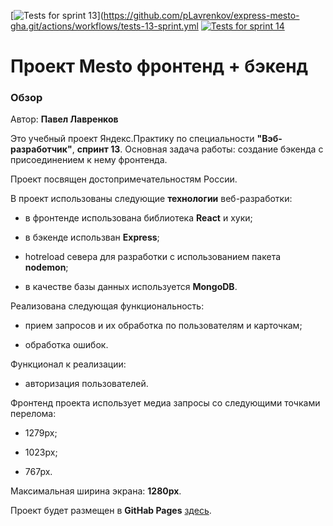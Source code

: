[![Tests for sprint 13](https://github.com/pLavrenkov/express-mesto-gha.git/actions/workflows/tests-13-sprint.yml/badge.svg)](https://github.com/pLavrenkov/express-mesto-gha.git/actions/workflows/tests-13-sprint.yml [![Tests for sprint 14](https://github.com/pLavrenkov/express-mesto-gha.git/actions/workflows/tests-14-sprint.yml/badge.svg)](https://github.com/pLavrenkov/express-mesto-gha.git/actions/workflows/tests-14-sprint.yml)

# Проект Mesto фронтенд + бэкенд

### Обзор

Автор: **Павел Лавренков**

Это учебный проект Яндекс.Практику по специальности **"Вэб-разработчик"**, **спринт 13**. Основная задача работы: создание бэкенда с присоединением к нему фронтенда.

Проект посвящен достопримечательностям России.

В проект использованы следующие **технологии** веб-разработки:

* в фронтенде использована библиотека **React** и хуки;

* в бэкенде использван **Express**;

* hotreload севера для разработки с использованием пакета **nodemon**; 

* в качестве базы данных используется **MongoDB**.

Реализована следующая функциональность:

* прием запросов и их обработка по пользователям и карточкам;

* обработка ошибок.

Функционал к реализации:

* авторизация пользователей.

Фронтенд проекта использует медиа запросы со следующими точками перелома:

* 1279px;

* 1023px;

* 767px.

Максимальная ширина экрана: **1280px**.

Проект будет размещен в **GitHab Pages** [здесь](https://plavrenkov.github.io/express-mesto-gha/).
